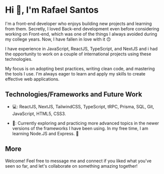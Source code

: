 # Hi 👋, I'm Rafael Santos

I'm a front-end developer who enjoys building new projects and learning from them. Secretly, I loved Back-end development even before considering working on Front-end, which was one of the things I always avoided during my college years. Now, I have fallen in love with it 🙃

I have experience in JavaScript, ReactJS, TypeScript, and NextJS and i had the opportunity to work on a couple of international projects using these technologies.

My focus is on adopting best practices, writing clean code, and mastering the tools I use. I'm always eager to learn and apply my skills to create effective web applications.

## Technologies/Frameworks and Future Work

- 💻: ReactJS, NextJS, TailwindCSS, TypeScript, tRPC, Prisma, SQL, Git, JavaScript, HTML5, CSS3.

- 🔮: Currently exploring and practicing more advanced topics in the newer versions of the frameworks I have been using. In my free time, I am learning Node.JS and Express. 🚧

## More

Welcome! Feel free to message me and connect if you liked what you've seen so far, and let's collaborate on something amazing together!
